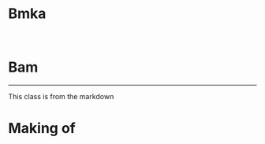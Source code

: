 # Bmka
<br/>

# Bam
<hr/>
<div class="appendix">
This class is from the markdown
</div>

# Making of 
